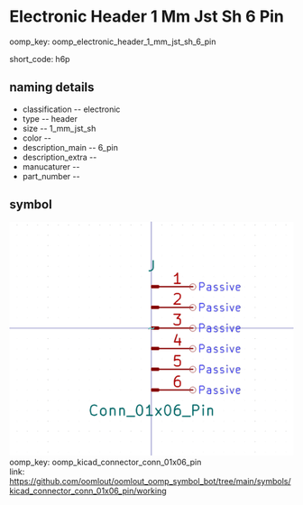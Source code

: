 # Electronic Header 1 Mm Jst Sh 6 Pin
oomp_key: oomp_electronic_header_1_mm_jst_sh_6_pin  

short_code: h6p
## naming details
* classification -- electronic
* type -- header
* size -- 1_mm_jst_sh
* color -- 
* description_main -- 6_pin
* description_extra -- 
* manucaturer -- 
* part_number -- 



## symbol

![](symbol/0/working/working_600.png)  
oomp_key: oomp_kicad_connector_conn_01x06_pin  
link: https://github.com/oomlout/oomlout_oomp_symbol_bot/tree/main/symbols/kicad_connector_conn_01x06_pin/working  

